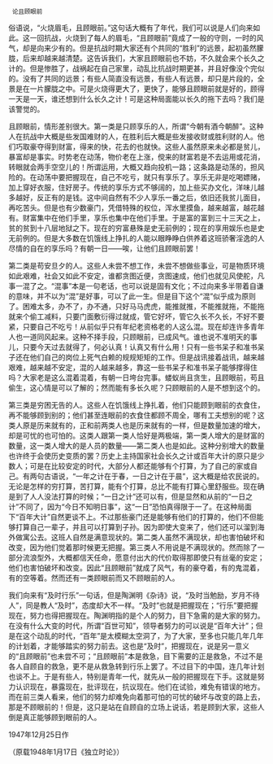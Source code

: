      论且顾眼前 

   俗语说，“火烧眉毛，且顾眼前。”这句话大概有了年代，我们可以说是人们向来如此。这一回抗战，火烧到了每人的眉毛，“且顾眼前”竟成了一般的守则，一时的风气，却是向来少有的。但是抗战时期大家还有个共同的“胜利”的远景，起初虽然朦胧，后来却越来越清楚。这告诉我们，大家且顾眼前也不妨，不久就会来个长久之计的。但是惨胜了，战祸起在自己家里，动乱比抗战时期更甚，并且好像没个完似的。没有了共同的远景；有些人简直没有远景，有些人有远景，却只是片段的，全景是在一片朦胧之中。可是火烧得更大了，更快了，能够且顾眼前就是好的，顾得一天是一天，谁还想到什么长久之计！可是这种局面能以长久的拖下去吗？我们是该警觉的。 

   且顾眼前，情形差别很大。第一类是只顾享乐的人，所谓“今朝有酒今朝醉”。这种人在抗战中大概是些发国难财的人，在胜利后大概是些发接收财或胜利财的人。他们巧取豪夺得到财富，得来的快，花去的也就快。这些人虽然原来未必都是贫儿，暴富却是事实。时势老在动荡，物价老在上涨，傥来的财富若是不去运用或花消，转眼就会两手空空儿的！所谓运用，大概又趋向投机一路；这条路是动荡的，担风险的。在动荡中要把握现在，自己不吃亏，就只有享乐了。享乐无非是吃喝嫖赌，加上穿好衣服，住好房子。传统的享乐方式不够阔的，加上些买办文化，洋味儿越多越好，反正有的是钱。这中间自然有不少人享乐一番之后，依旧还我贫儿面目，再吃苦头。但是也有少数豪门，凭借特殊的权位，浑水里摸鱼，越来越富，越花越有。财富集中在他们手里，享乐也集中在他们手里。于是富的富到三十三天之上，贫的贫到十八层地狱之下。现在的穷富悬殊是史无前例的；现在的享用娱乐也是史无前例的。但是大多数在饥饿线上挣扎的人能以眼睁睁白供养着这班骄奢淫逸的人尽情的自在的享乐吗？有朝一日——唉，让他们且顾眼前罢！ 

   第二类是苟安旦夕的人。这些人未尝不想工作，未尝不想做些事业，可是物质环境如此艰难，社会又如此不安定，谁都贪图近便，贪图速成，他们也就见风使舵，凡事一混了之。“混事”本是一句老话，也可以说是固有文化；不过向来多半带着自谦的意味，并不以为“混”是好事，可以了此一生。但是目下这个“混”似乎成为原则了。困难太多，办不了，办不通，只好马马虎虎，能推就推，不能推就拖，不能拖就来个偷工减料，只要门面敷衍得过就成，管它好坏，管它久长不久长，不好不要紧，只要自己不吃亏！从前似乎只有年纪老资格老的人这么混。现在却连许多青年人也一道同风起来。这种不择手段，只顾眼前，已成风气。谁也说不准明天的事儿，只要今天过去就得了，何必认真！认真又有什么用！只有一些书呆子和准书呆子还在他们自己的岗位上死气白赖的规规矩矩的工作。但是战讯接着战讯，越来越艰难，越来越不安定，混的人越来越多，靠这一些书呆子和准书呆子能够撑得住吗？大家老是这么混着混着，有朝一日垮台完事。蝼蚁尚且贪生，且顾眼前，苟且偷生，这心情是可以了解的；然而能有多长久呢？只顾眼前的人是不想到这个的。 

   第三类是穷困无告的人。这些人在饥饿线上挣扎着，他们只能顾到眼前的衣食住，再不能够顾到别的；他们甚至连眼前的衣食住都顾不周全，哪有工夫想别的呢？这类人原是历来就有的，正和前两类人也是历来就有的一样，但是数量加速的增大，却是可忧的也可怕的。这类人跟第一类人恰好是两极端，第一类人增大的是财富的数量，这一类人增大的是人员的数量——第二类人也是如此。这种分别增大的数量也许终于会使历史变质的罢？历史上主持国家社会长久之计或百年大计的原只是少数人；可是在比较安定的时代，大部分人都还能够有个打算，为了自己的家或自己。有两句古语说，“一年之计在于春，一日之计在于晨”，这大概是给农民说的。无论是怎样的穷打算，苦打算，能有个打算，总比不能有打算心里舒服些。现在确是到了人人没法打算的时候；“一日之计”还可以有，但是显然和从前的“一日之计”不同了，因为“今日不知明日事”，这“一日”恐怕真得限于一了。在这种局面下“百年大计”自然更谈不上。不过那些豪门还是能够有他们的打算的，他们不但能够打算自己一辈子，并且可以打算到子孙。因为即使大变来了，他们还可以溜到海外做寓公去。这班人自然是满意现状的。第二类人虽然不满现状，却也害怕破坏和改变，因为他们觉着那时候更无把握。第三类人不用说是不满现状的。然而除了一部分流浪型外，大概都信天任命，愿意付出大的代价取得那即使只有丝毫的安定；他们也害怕破坏和改变。因此“且顾眼前”就成了风气，有的豪夺着，有的鬼混着，有的空等着。然而还有一类顾眼前而又不顾眼前的人。 

   我们向来有“及时行乐”一句话，但是陶渊明《杂诗》说，“及时当勉励，岁月不待人”，同是教人“及时”，态度却大不一样。“及时”也就是把握现在；“行乐”要把握现在，努力也得把握现在。陶渊明指的是个人的努力，目下急需的是大家的努力。在没有什么大变的时代，所谓“百世可知”，领导者努力的可以说是“百年大计”；但是在这个动乱的时代，“百年”是太模糊太空洞了，为了大家，至多也只能几年几年的计划着，才能够踏实的努力前去。这也是“及时”，把握现在，说是另一意义的“且顾眼前”也未尝不可；“且顾眼前”本是救急，目下需要的正是救急，不过不是各人自顾自的救急，更不是从救急转到行乐上罢了。不过目下的中国，连几年计划也谈不上。于是有些人，特别是青年一代，就先从一般的把握现在下手。这就是努力认识现在，暴露现在，批评现在，抗议现在。他们在试验，难免有错误的地方。而在前三类人看来，他们的努力却难免向着那可怕的可忧的破坏与改变的路上去，那是不顾眼前的！但是，这只是站在自顾自的立场上说话，若是顾到大家，这些人倒是真正能够顾到眼前的人。 

   1947年12月25日作 

   （原载1948年1月17日《独立时论》） 

